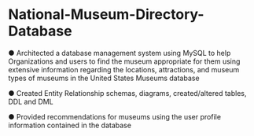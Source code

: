 # National-Museum-Directory-Database

● Architected a database management system using MySQL to help Organizations and users to find the museum appropriate for them using extensive information regarding the locations, attractions, and museum types of museums in the United States Museums database

● Created Entity Relationship schemas, diagrams, created/altered tables, DDL and DML

● Provided recommendations for museums using the user profile information contained in the database
